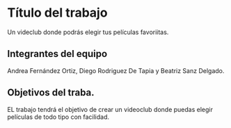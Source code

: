 # Título del trabajo

Un videclub donde podrás elegir tus películas favoriitas.

## Integrantes del equipo

Andrea Fernández Ortiz, Diego Rodriguez De Tapia  y Beatriz Sanz Delgado.
## Objetivos del traba.
EL trabajo tendrá el objetivo de crear un videoclub donde puedas  elegir películas de todo tipo con facilidad.
